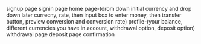 signup page
signin  page
home page-(drom down initial currency and drop down later currecny, rate, then input box to enter money, then transfer button, preview conversion and conversion rate)
profile-(your balance, different currencies you have in account, withdrawal option, deposit option)
withdrawal page
deposit page
confirmation
